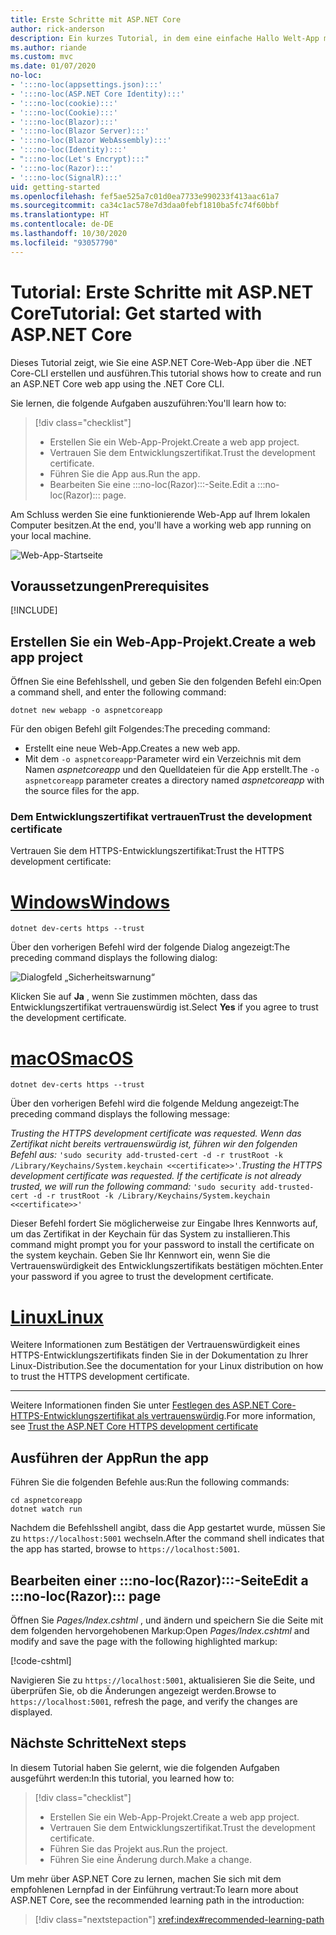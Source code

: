 ```yaml
---
title: Erste Schritte mit ASP.NET Core
author: rick-anderson
description: Ein kurzes Tutorial, in dem eine einfache Hallo Welt-App mit ASP.NET Core erstellt und ausgeführt wird.
ms.author: riande
ms.custom: mvc
ms.date: 01/07/2020
no-loc:
- ':::no-loc(appsettings.json):::'
- ':::no-loc(ASP.NET Core Identity):::'
- ':::no-loc(cookie):::'
- ':::no-loc(Cookie):::'
- ':::no-loc(Blazor):::'
- ':::no-loc(Blazor Server):::'
- ':::no-loc(Blazor WebAssembly):::'
- ':::no-loc(Identity):::'
- ":::no-loc(Let's Encrypt):::"
- ':::no-loc(Razor):::'
- ':::no-loc(SignalR):::'
uid: getting-started
ms.openlocfilehash: fef5ae525a7c01d0ea7733e990233f413aac61a7
ms.sourcegitcommit: ca34c1ac578e7d3daa0febf1810ba5fc74f60bbf
ms.translationtype: HT
ms.contentlocale: de-DE
ms.lasthandoff: 10/30/2020
ms.locfileid: "93057790"
---
```

# <a name="tutorial-get-started-with-aspnet-core"></a><span data-ttu-id="64b7e-103">Tutorial: Erste Schritte mit ASP.NET Core</span><span class="sxs-lookup"><span data-stu-id="64b7e-103">Tutorial: Get started with ASP.NET Core</span></span>

<span data-ttu-id="64b7e-104">Dieses Tutorial zeigt, wie Sie eine ASP.NET Core-Web-App über die .NET Core-CLI erstellen und ausführen.</span><span class="sxs-lookup"><span data-stu-id="64b7e-104">This tutorial shows how to create and run an ASP.NET Core web app using the .NET Core CLI.</span></span>

<span data-ttu-id="64b7e-105">Sie lernen, die folgende Aufgaben auszuführen:</span><span class="sxs-lookup"><span data-stu-id="64b7e-105">You'll learn how to:</span></span>

> [!div class="checklist"]
> * <span data-ttu-id="64b7e-106">Erstellen Sie ein Web-App-Projekt.</span><span class="sxs-lookup"><span data-stu-id="64b7e-106">Create a web app project.</span></span>
> * <span data-ttu-id="64b7e-107">Vertrauen Sie dem Entwicklungszertifikat.</span><span class="sxs-lookup"><span data-stu-id="64b7e-107">Trust the development certificate.</span></span>
> * <span data-ttu-id="64b7e-108">Führen Sie die App aus.</span><span class="sxs-lookup"><span data-stu-id="64b7e-108">Run the app.</span></span>
> * <span data-ttu-id="64b7e-109">Bearbeiten Sie eine :::no-loc(Razor):::-Seite.</span><span class="sxs-lookup"><span data-stu-id="64b7e-109">Edit a :::no-loc(Razor)::: page.</span></span>

<span data-ttu-id="64b7e-110">Am Schluss werden Sie eine funktionierende Web-App auf Ihrem lokalen Computer besitzen.</span><span class="sxs-lookup"><span data-stu-id="64b7e-110">At the end, you'll have a working web app running on your local machine.</span></span>

![Web-App-Startseite](_static/home-page.png)

## <a name="prerequisites"></a><span data-ttu-id="64b7e-112">Voraussetzungen</span><span class="sxs-lookup"><span data-stu-id="64b7e-112">Prerequisites</span></span>

[!INCLUDE[](~/includes/3.1-SDK.md)]

## <a name="create-a-web-app-project"></a><span data-ttu-id="64b7e-113">Erstellen Sie ein Web-App-Projekt.</span><span class="sxs-lookup"><span data-stu-id="64b7e-113">Create a web app project</span></span>

<span data-ttu-id="64b7e-114">Öffnen Sie eine Befehlsshell, und geben Sie den folgenden Befehl ein:</span><span class="sxs-lookup"><span data-stu-id="64b7e-114">Open a command shell, and enter the following command:</span></span>

```dotnetcli
dotnet new webapp -o aspnetcoreapp
```

<span data-ttu-id="64b7e-115">Für den obigen Befehl gilt Folgendes:</span><span class="sxs-lookup"><span data-stu-id="64b7e-115">The preceding command:</span></span>

* <span data-ttu-id="64b7e-116">Erstellt eine neue Web-App.</span><span class="sxs-lookup"><span data-stu-id="64b7e-116">Creates a new web app.</span></span>  
* <span data-ttu-id="64b7e-117">Mit dem `-o aspnetcoreapp`-Parameter wird ein Verzeichnis mit dem Namen *aspnetcoreapp* und den Quelldateien für die App erstellt.</span><span class="sxs-lookup"><span data-stu-id="64b7e-117">The `-o aspnetcoreapp` parameter creates a directory named *aspnetcoreapp* with the source files for the app.</span></span>

### <a name="trust-the-development-certificate"></a><span data-ttu-id="64b7e-118">Dem Entwicklungszertifikat vertrauen</span><span class="sxs-lookup"><span data-stu-id="64b7e-118">Trust the development certificate</span></span>

<span data-ttu-id="64b7e-119">Vertrauen Sie dem HTTPS-Entwicklungszertifikat:</span><span class="sxs-lookup"><span data-stu-id="64b7e-119">Trust the HTTPS development certificate:</span></span>

# <a name="windows"></a>[<span data-ttu-id="64b7e-120">Windows</span><span class="sxs-lookup"><span data-stu-id="64b7e-120">Windows</span></span>](#tab/windows)

```dotnetcli
dotnet dev-certs https --trust
```

<span data-ttu-id="64b7e-121">Über den vorherigen Befehl wird der folgende Dialog angezeigt:</span><span class="sxs-lookup"><span data-stu-id="64b7e-121">The preceding command displays the following dialog:</span></span>

![Dialogfeld „Sicherheitswarnung“](~/getting-started/_static/cert.png)

<span data-ttu-id="64b7e-123">Klicken Sie auf **Ja** , wenn Sie zustimmen möchten, dass das Entwicklungszertifikat vertrauenswürdig ist.</span><span class="sxs-lookup"><span data-stu-id="64b7e-123">Select **Yes** if you agree to trust the development certificate.</span></span>

# <a name="macos"></a>[<span data-ttu-id="64b7e-124">macOS</span><span class="sxs-lookup"><span data-stu-id="64b7e-124">macOS</span></span>](#tab/macos)

```dotnetcli
dotnet dev-certs https --trust
```

<span data-ttu-id="64b7e-125">Über den vorherigen Befehl wird die folgende Meldung angezeigt:</span><span class="sxs-lookup"><span data-stu-id="64b7e-125">The preceding command displays the following message:</span></span>

<span data-ttu-id="64b7e-126">*Trusting the HTTPS development certificate was requested. Wenn das Zertifikat nicht bereits vertrauenswürdig ist, führen wir den folgenden Befehl aus:*  `'sudo security add-trusted-cert -d -r trustRoot -k /Library/Keychains/System.keychain <<certificate>>'`.</span><span class="sxs-lookup"><span data-stu-id="64b7e-126">*Trusting the HTTPS development certificate was requested. If the certificate is not already trusted, we will run the following command:* `'sudo security add-trusted-cert -d -r trustRoot -k /Library/Keychains/System.keychain <<certificate>>'`</span></span>

<span data-ttu-id="64b7e-127">Dieser Befehl fordert Sie möglicherweise zur Eingabe Ihres Kennworts auf, um das Zertifikat in der Keychain für das System zu installieren.</span><span class="sxs-lookup"><span data-stu-id="64b7e-127">This command might prompt you for your password to install the certificate on the system keychain.</span></span> <span data-ttu-id="64b7e-128">Geben Sie Ihr Kennwort ein, wenn Sie die Vertrauenswürdigkeit des Entwicklungszertifikats bestätigen möchten.</span><span class="sxs-lookup"><span data-stu-id="64b7e-128">Enter your password if you agree to trust the development certificate.</span></span>

# <a name="linux"></a>[<span data-ttu-id="64b7e-129">Linux</span><span class="sxs-lookup"><span data-stu-id="64b7e-129">Linux</span></span>](#tab/linux)

<span data-ttu-id="64b7e-130">Weitere Informationen zum Bestätigen der Vertrauenswürdigkeit eines HTTPS-Entwicklungszertifikats finden Sie in der Dokumentation zu Ihrer Linux-Distribution.</span><span class="sxs-lookup"><span data-stu-id="64b7e-130">See the documentation for your Linux distribution on how to trust the HTTPS development certificate.</span></span>

---

<span data-ttu-id="64b7e-131">Weitere Informationen finden Sie unter [Festlegen des ASP.NET Core-HTTPS-Entwicklungszertifikat als vertrauenswürdig](xref:security/enforcing-ssl#trust-the-aspnet-core-https-development-certificate-on-windows-and-macos).</span><span class="sxs-lookup"><span data-stu-id="64b7e-131">For more information, see [Trust the ASP.NET Core HTTPS development certificate](xref:security/enforcing-ssl#trust-the-aspnet-core-https-development-certificate-on-windows-and-macos)</span></span>

## <a name="run-the-app"></a><span data-ttu-id="64b7e-132">Ausführen der App</span><span class="sxs-lookup"><span data-stu-id="64b7e-132">Run the app</span></span>

<span data-ttu-id="64b7e-133">Führen Sie die folgenden Befehle aus:</span><span class="sxs-lookup"><span data-stu-id="64b7e-133">Run the following commands:</span></span>

```dotnetcli
cd aspnetcoreapp
dotnet watch run
```

<span data-ttu-id="64b7e-134">Nachdem die Befehlsshell angibt, dass die App gestartet wurde, müssen Sie zu `https://localhost:5001` wechseln.</span><span class="sxs-lookup"><span data-stu-id="64b7e-134">After the command shell indicates that the app has started, browse to `https://localhost:5001`.</span></span>

## <a name="edit-a-no-locrazor-page"></a><span data-ttu-id="64b7e-135">Bearbeiten einer :::no-loc(Razor):::-Seite</span><span class="sxs-lookup"><span data-stu-id="64b7e-135">Edit a :::no-loc(Razor)::: page</span></span>

<span data-ttu-id="64b7e-136">Öffnen Sie *Pages/Index.cshtml* , und ändern und speichern Sie die Seite mit dem folgenden hervorgehobenen Markup:</span><span class="sxs-lookup"><span data-stu-id="64b7e-136">Open *Pages/Index.cshtml* and modify and save the page with the following highlighted markup:</span></span>

[!code-cshtml[](sample/index.cshtml?highlight=9)]

<span data-ttu-id="64b7e-137">Navigieren Sie zu `https://localhost:5001`, aktualisieren Sie die Seite, und überprüfen Sie, ob die Änderungen angezeigt werden.</span><span class="sxs-lookup"><span data-stu-id="64b7e-137">Browse to `https://localhost:5001`, refresh the page, and verify the changes are displayed.</span></span>

## <a name="next-steps"></a><span data-ttu-id="64b7e-138">Nächste Schritte</span><span class="sxs-lookup"><span data-stu-id="64b7e-138">Next steps</span></span>

<span data-ttu-id="64b7e-139">In diesem Tutorial haben Sie gelernt, wie die folgenden Aufgaben ausgeführt werden:</span><span class="sxs-lookup"><span data-stu-id="64b7e-139">In this tutorial, you learned how to:</span></span>

> [!div class="checklist"]
> * <span data-ttu-id="64b7e-140">Erstellen Sie ein Web-App-Projekt.</span><span class="sxs-lookup"><span data-stu-id="64b7e-140">Create a web app project.</span></span>
> * <span data-ttu-id="64b7e-141">Vertrauen Sie dem Entwicklungszertifikat.</span><span class="sxs-lookup"><span data-stu-id="64b7e-141">Trust the development certificate.</span></span>
> * <span data-ttu-id="64b7e-142">Führen Sie das Projekt aus.</span><span class="sxs-lookup"><span data-stu-id="64b7e-142">Run the project.</span></span>
> * <span data-ttu-id="64b7e-143">Führen Sie eine Änderung durch.</span><span class="sxs-lookup"><span data-stu-id="64b7e-143">Make a change.</span></span>

<span data-ttu-id="64b7e-144">Um mehr über ASP.NET Core zu lernen, machen Sie sich mit dem empfohlenen Lernpfad in der Einführung vertraut:</span><span class="sxs-lookup"><span data-stu-id="64b7e-144">To learn more about ASP.NET Core, see the recommended learning path in the introduction:</span></span>

> [!div class="nextstepaction"]
> <xref:index#recommended-learning-path>
